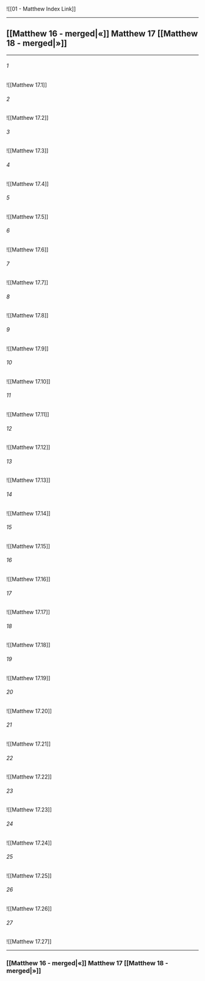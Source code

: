 ![[01 - Matthew Index Link]]

---
##  [[Matthew 16 - merged|«]] Matthew 17 [[Matthew 18 - merged|»]]

---

###### 1
![[Matthew 17.1]] 

###### 2
![[Matthew 17.2]] 

###### 3
![[Matthew 17.3]] 

###### 4
![[Matthew 17.4]]

###### 5 
![[Matthew 17.5]] 

###### 6
![[Matthew 17.6]] 

###### 7
![[Matthew 17.7]] 

###### 8
![[Matthew 17.8]] 

###### 9
![[Matthew 17.9]] 

###### 10
![[Matthew 17.10]] 

###### 11
![[Matthew 17.11]] 

###### 12
![[Matthew 17.12]]

###### 13
![[Matthew 17.13]] 

###### 14
![[Matthew 17.14]] 

###### 15
![[Matthew 17.15]]

###### 16
![[Matthew 17.16]] 

###### 17
![[Matthew 17.17]]

###### 18
![[Matthew 17.18]] 

###### 19
![[Matthew 17.19]] 

###### 20
![[Matthew 17.20]]

###### 21
![[Matthew 17.21]] 

###### 22
![[Matthew 17.22]] 

###### 23
![[Matthew 17.23]]

###### 24
![[Matthew 17.24]] 

###### 25
![[Matthew 17.25]]

###### 26
![[Matthew 17.26]] 

###### 27
![[Matthew 17.27]] 


---
###  [[Matthew 16 - merged|«]] Matthew 17 [[Matthew 18 - merged|»]]